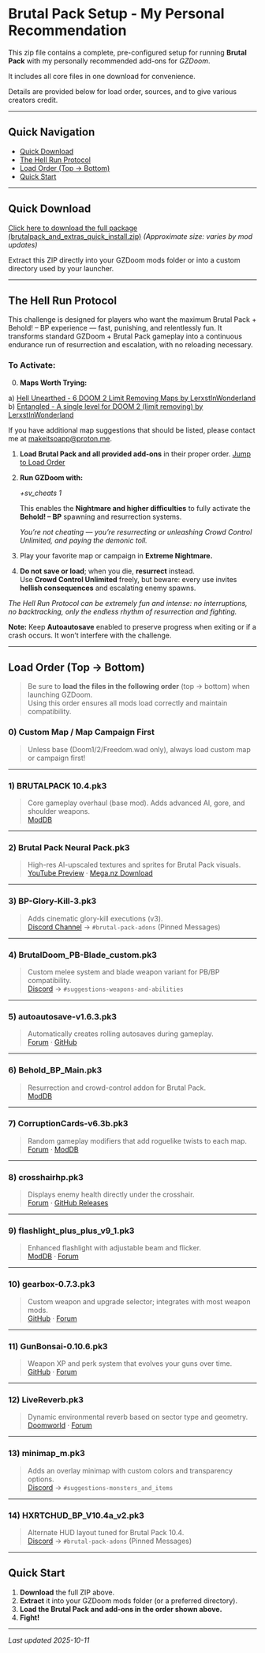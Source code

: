 # Brutal Pack Setup - My Personal Recommendation

This zip file contains a complete, pre-configured setup for running **Brutal Pack** with my personally recommended add-ons for *GZDoom*.  

It includes all core files in one download for convenience.

Details are provided below for load order, sources, and to give various creators credit.

---

## Quick Navigation
- [Quick Download](#quick-download)
- [The Hell Run Protocol](#the-hell-run-protocol)
- [Load Order (Top → Bottom)](#load-order-top--bottom)
- [Quick Start](#quick-start)

---

## Quick Download

[Click here to download the full package (brutalpack_and_extras_quick_install.zip)](https://github.com/BobQuickSaveSmith/Make-It-So-GZDoom-Launcher/raw/main/extras/brutalpacksetup/brutalpack_and_extras_quick_install.zip)
*(Approximate size: varies by mod updates)*  

Extract this ZIP directly into your GZDoom mods folder or into a custom directory used by your launcher.

---

## The Hell Run Protocol

This challenge is designed for players who want the maximum Brutal Pack + Behold! – BP experience — fast, punishing, and relentlessly fun. It transforms standard GZDoom + Brutal Pack gameplay into a continuous endurance run of resurrection and escalation, with no reloading necessary.

### To Activate:

0) **Maps Worth Trying:**

a) [Hell Unearthed - 6 DOOM 2 Limit Removing Maps by LerxstInWonderland](https://www.doomworld.com/forum/topic/128245-hell-unearthed-6-doom-2-limit-removing-maps/?tab=comments#comment-2472772)  
b) [Entangled - A single level for DOOM 2 (limit removing) by LerxstInWonderland](https://www.doomworld.com/forum/topic/151288-entangled-a-single-level-for-doom-2-limit-removing/?tab=comments#comment-2901952)

If you have additional map suggestions that should be listed, please contact me at [makeitsoapp@proton.me](mailto:makeitsoapp@proton.me).

1) **Load Brutal Pack and all provided add-ons** in their proper order. [Jump to Load Order](#load-order-top--bottom)

2) **Run GZDoom with:**

   *+sv_cheats 1*
   
   This enables the **Nightmare and higher difficulties** to fully activate the **Behold! – BP** spawning and resurrection systems.  
   
   *You’re not cheating — you’re resurrecting or unleashing Crowd Control Unlimited, and paying the demonic toll.*

3) Play your favorite map or campaign in **Extreme Nightmare.**

4) **Do not save or load**; when you die, **resurrect** instead.  
   Use **Crowd Control Unlimited** freely, but beware: every use invites **hellish consequences** and escalating enemy spawns.

*The Hell Run Protocol can be extremely fun and intense: no interruptions, no backtracking, only the endless rhythm of resurrection and fighting.*

**Note:** Keep **Autoautosave** enabled to preserve progress when exiting or if a crash occurs. It won’t interfere with the challenge.

---

## Load Order (Top → Bottom)

> Be sure to **load the files in the following order** (top → bottom) when launching GZDoom.  
> Using this order ensures all mods load correctly and maintain compatibility.

### 0) **Custom Map / Map Campaign First**
> Unless base (Doom1/2/Freedom.wad only), always load custom map or campaign first!  

---

### 1) **BRUTALPACK 10.4.pk3**  
> Core gameplay overhaul (base mod). Adds advanced AI, gore, and shoulder weapons.  
[ModDB](https://www.moddb.com/addons/brutal-pack1)

---

### 2) **Brutal Pack Neural Pack.pk3**  
> High-res AI-upscaled textures and sprites for Brutal Pack visuals.  
[YouTube Preview](https://www.youtube.com/watch?v=XEJTqbG27U4) · [Mega.nz Download](https://mega.nz/folder/04ZSyaRZ#bhhD8MpbOliZxHf9W-aHFg)

---

### 3) **BP-Glory-Kill-3.pk3**  
> Adds cinematic glory-kill executions (v3).  
[Discord Channel](https://discord.gg/GczEEGda) → `#brutal-pack-adons` (Pinned Messages)  

---

### 4) **BrutalDoom_PB-Blade_custom.pk3**  
> Custom melee system and blade weapon variant for PB/BP compatibility.  
[Discord](https://discord.gg/GczEEGda) → `#suggestions-weapons-and-abilities`  
  
---

### 5) **autoautosave-v1.6.3.pk3**  
> Automatically creates rolling autosaves during gameplay.  
[Forum](https://forum.zdoom.org/viewtopic.php?f=43&t=59889) · [GitHub](https://github.com/mmaulwurff/autoautosave)

---

### 6) **Behold_BP_Main.pk3**  
> Resurrection and crowd-control addon for Brutal Pack.  
[ModDB](https://www.moddb.com/games/doom/downloads/behold-bp)

---

### 7) **CorruptionCards-v6.3b.pk3**  
> Random gameplay modifiers that add roguelike twists to each map.  
[Forum](https://forum.zdoom.org/viewtopic.php?t=67939) · [ModDB](https://www.moddb.com/mods/corruption-cards/downloads/corruptioncards-v63b)

---

### 8) **crosshairhp.pk3**  
> Displays enemy health directly under the crosshair.  
[Forum](https://forum.zdoom.org/viewtopic.php?t=60356) · [GitHub Releases](https://github.com/Tekkish/CrosshairHP/releases/tag/v1.28)

---

### 9) **flashlight_plus_plus_v9_1.pk3**  
> Enhanced flashlight with adjustable beam and flicker.  
[ModDB](https://www.moddb.com/games/doom/addons/flashlight-plus-plus) · [Forum](https://forum.zdoom.org/viewtopic.php?f=43&t=75585&p=1221621)

---

### 10) **gearbox-0.7.3.pk3**  
> Custom weapon and upgrade selector; integrates with most weapon mods.  
[GitHub](https://github.com/mmaulwurff/gearbox) · [Forum](https://forum.zdoom.org/viewtopic.php?t=71086)

---

### 11) **GunBonsai-0.10.6.pk3**  
> Weapon XP and perk system that evolves your guns over time.  
[GitHub](https://github.com/ToxicFrog/doom-mods/releases/tag/gun-bonsai-0.10.6) · [Forum](https://forum.zdoom.org/viewtopic.php?t=76080)

---

### 12) **LiveReverb.pk3**  
> Dynamic environmental reverb based on sector type and geometry.  
[Doomworld](https://www.doomworld.com/forum/topic/120740-livereverb-dynamic-reverb-for-all-doom-maps/) · [Forum](https://forum.zdoom.org/viewtopic.php?t=71849)

---

### 13) **minimap_m.pk3**  
> Adds an overlay minimap with custom colors and transparency options.  
[Discord](https://discord.gg/GczEEGda) → `#suggestions-monsters_and_items`  

---

### 14) **HXRTCHUD_BP_V10.4a_v2.pk3**  
> Alternate HUD layout tuned for Brutal Pack 10.4.  
[Discord](https://discord.gg/GczEEGda) → `#brutal-pack-adons` (Pinned Messages)  

---

## Quick Start

1. **Download** the full ZIP above.  
2. **Extract** it into your GZDoom mods folder (or a preferred directory).  
3. **Load the Brutal Pack and add-ons in the order shown above.**  
4. **Fight!**

---

_Last updated 2025-10-11_
